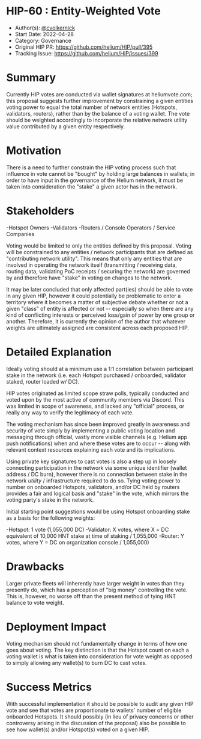 # HIP-60 : Entity-Weighted Vote

- Author(s): [@cvolkernick](https://github.com/cvolkernick)
- Start Date: 2022-04-28
- Category: Governance
- Original HIP PR: <https://github.com/helium/HIP/pull/395>
- Tracking Issue: <https://github.com/helium/HIP/issues/399>

# Summary

Currently HIP votes are conducted via wallet signatures at heliumvote.com; this proposal suggests
further improvement by constraining a given entities voting power to equal the total number of
network entities (Hotspots, validators, routers), rather than by the balance of a voting wallet. The
vote should be weighted accordingly to incorporate the relative network utility value contributed by
a given entity respectively.

# Motivation

There is a need to further constrain the HIP voting process such that influence in vote cannot be
"bought" by holding large balances in wallets; in order to have input in the governance of the
Helium network, it must be taken into consideration the "stake" a given actor has in the network.

# Stakeholders

-Hotspot Owners -Validators -Routers / Console Operators / Service Companies

Voting would be limited to only the entities defined by this proposal. Voting will be constrained to
any entities / network participants that are defined as "contributing network utility". This means
that only any entities that are involved in operating the network itself (transmitting / receiving
data, routing data, validating PoC receipts / securing the network) are governed by and therefore
have "stake" in voting on changes to the network.

It may be later concluded that only affected part(ies) should be able to vote in any given HIP,
however it could potentially be problematic to enter a territory where it becomes a matter of
subjective debate whether or not a given "class" of entity is affected or not -- especially so when
there are any kind of conflicting interests or perceived loss/gain of power by one group or another.
Therefore, it is currently the opinion of the author that whatever weights are ultimately assigned
are consistent across each proposed HIP.

# Detailed Explanation

Ideally voting should at a minimum use a 1:1 correlation between participant stake in the network
(i.e. each Hotspot purchased / onboarded, validator staked, router loaded w/ DC).

HIP votes originated as limited scope straw polls, typically conducted and voted upon by the most
active of community members via Discord. This was limited in scope of awareness, and lacked any
"official" process, or really any way to verify the legitimacy of each vote.

The voting mechanism has since been improved greatly in awareness and security of vote simply by
implementing a public voting location and messaging through official, vastly more visible channels
(e.g. Helium app push notifications) when and where these votes are to occur -- along with relevant
context resources explaining each vote and its implications.

Using private key signatures to cast votes is also a step up in loosely connecting participation in
the network via some unique identifier (wallet address / DC burn), however there is no connection
between stake in the network _utility_ / infrastructure required to do so. Tying voting power to
number on onboarded Hotspots, validators, and/or DC held by routers provides a fair and logical
basis and "stake" in the vote, which mirrors the voting party's stake in the network.

Initial starting point suggestions would be using Hotspot onboarding stake as a basis for the
following weights:

-Hotspot: 1 vote (1,055,000 DC) -Validator: X votes, where X = DC equivalent of 10,000 HNT stake at
time of staking / 1,055,000 -Router: Y votes, where Y = DC on organization console / 1,055,000)

# Drawbacks

Larger private fleets will inherently have larger weight in votes than they presently do, which has
a perception of "big money" controlling the vote. This is, however, no worse off than the present
method of tying HNT balance to vote weight.

# Deployment Impact

Voting mechanism should not fundamentally change in terms of how one goes about voting. The key
distinction is that the Hotspot count on each a voting wallet is what is taken into consideration
for vote weight as opposed to simply allowing any wallet(s) to burn DC to cast votes.

# Success Metrics

With successful implementation it should be possible to audit any given HIP vote and see that votes
are proportionate to wallets' number of eligible onboarded Hotspots. It should possibly (in lieu of
privacy concerns or other controversy arising in the discussion of the proposal) also be possible to
see how wallet(s) and/or Hotspot(s) voted on a given HIP.
